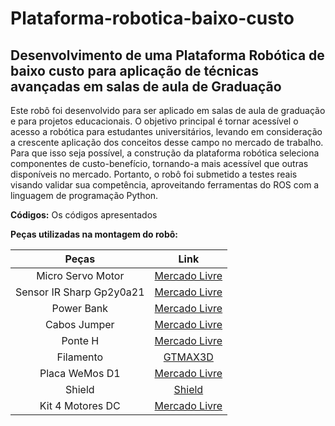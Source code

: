 # Plataforma-robotica-baixo-custo
## Desenvolvimento de uma Plataforma Robótica de baixo custo para aplicação de técnicas avançadas em salas de aula de Graduação

Este robô foi desenvolvido para ser aplicado em salas de aula de graduação e para projetos educacionais. O objetivo principal é tornar acessível o acesso a robótica para estudantes universitários, levando em consideração a crescente aplicação dos conceitos desse campo no mercado de trabalho. Para que isso seja possível, a construção da plataforma robótica seleciona componentes de custo-benefício, tornando-a mais acessível que outras disponíveis no mercado. Portanto, o robô foi submetido a testes reais visando validar sua competência, aproveitando ferramentas do ROS com a linguagem de programação Python.

**Códigos:**
Os códigos apresentados

**Peças utilizadas na montagem do robô:**

| Peças       | Link        | 
| :----:      |    :----:   |  
| Micro Servo Motor         | [Mercado Livre](https://produto.mercadolivre.com.br/MLB-3139089695-micro-servo-motor-arduino-sg90-_JM?matt_tool=18956390&utm_source=google_shopping&utm_medium=organic)       |
| Sensor IR Sharp Gp2y0a21  | [Mercado Livre](https://produto.mercadolivre.com.br/MLB-2725727762-modulo-sensor-infravermelho-distncia-sharp-2y0a21-_JM?matt_tool=63064967&matt_word=&matt_source=google&matt_campaign_id=14303413826&matt_ad_group_id=133431076203&matt_match_type=&matt_network=g&matt_device=c&matt_creative=584156655540&matt_keyword=&matt_ad_position=&matt_ad_type=pla&matt_merchant_id=605492465&matt_product_id=MLB2725727762&matt_product_partition_id=310365260760&matt_target_id=aud-378637574381:pla-310365260760&gclid=CjwKCAiA3KefBhByEiwAi2LDHBhuD4J47TRn5wFEKvKcYRpqmiZtxhCRZEjo1YG3NIdEcd02zvl_EhoC_PMQAvD_BwE)       |
| Power Bank                | [Mercado Livre](https://produto.mercadolivre.com.br/MLB-3097623157-carregador-movel-portatil-power-bank-10000mah-promoco-_JM?matt_tool=88313147&matt_word=&matt_source=google&matt_campaign_id=14303413859&matt_ad_group_id=125984304197&matt_match_type=&matt_network=g&matt_device=c&matt_creative=539354957424&matt_keyword=&matt_ad_position=&matt_ad_type=pla&matt_merchant_id=678853133&matt_product_id=MLB3097623157&matt_product_partition_id=1799289347936&matt_target_id=aud-378637574381:pla-1799289347936&gclid=CjwKCAiA3KefBhByEiwAi2LDHDN6SpKcyvIrvGK6yaXjNz9N1VUz9Ib3p3hB20MXCpHJs1RcFNS5EBoC8vMQAvD_BwE)       |
| Cabos Jumper              | [Mercado Livre](https://produto.mercadolivre.com.br/MLB-2936455665-cabo-wire-jumper-20cm-40-fios-fmea-macho-protoboard-arduino-_JM?matt_tool=63064967&matt_word=&matt_source=google&matt_campaign_id=14303413826&matt_ad_group_id=133431076203&matt_match_type=&matt_network=g&matt_device=c&matt_creative=584156655540&matt_keyword=&matt_ad_position=&matt_ad_type=pla&matt_merchant_id=314188124&matt_product_id=MLB2936455665&matt_product_partition_id=310365260760&matt_target_id=pla-310365260760&gclid=Cj0KCQiAxbefBhDfARIsAL4XLRr9Rjej-Su__5GFSKbmZpdeVRAfr-R-NG_vvmce2fubYwsm89WrPSEaAgP7EALw_wcB)       |
| Ponte H                   | [Mercado Livre](https://produto.mercadolivre.com.br/MLB-1347075835-driver-motor-ponte-h-dupla-l298n-_JM?matt_tool=63064967&matt_word=&matt_source=google&matt_campaign_id=14303413826&matt_ad_group_id=133431076203&matt_match_type=&matt_network=g&matt_device=c&matt_creative=584156655540&matt_keyword=&matt_ad_position=&matt_ad_type=pla&matt_merchant_id=646268484&matt_product_id=MLB1347075835&matt_product_partition_id=310365260760&matt_target_id=aud-378637574381:pla-310365260760&gclid=CjwKCAiA_6yfBhBNEiwAkmXy59VJPwVsSh-KYDl0VE_o9OfLCCYq6A4oF58dyhtshKfCfPAvB4MtLBoCbWgQAvD_BwE)       |
| Filamento                 | [GTMAX3D](https://www.gtmax3d.com.br/filamentos/abs-premium)       |
| Placa WeMos D1            | [Mercado Livre](https://produto.mercadolivre.com.br/MLB-1654901596-placa-wemos-d1-r2-wifi-esp8266-ide-compativel-do-arduino-_JM#position=4&search_layout=grid&type=item&tracking_id=2409f693-e2d9-49e7-b8de-bc74dc06932d)       |
| Shield                    | [Shield](https://github.com/VitorAssis9/Plataforma-robotica-baixo-custo/tree/main/Shield)   |
| Kit 4 Motores DC          | [Mercado Livre](https://produto.mercadolivre.com.br/MLB-2030898738-4-x-motor-dc-3-6v-cx-reduco-e-eixo-duplo-roda-68mm-cnf-_JM#position=35&search_layout=grid&type=item&tracking_id=693da132-0130-410f-833b-c241a175b180)       |

